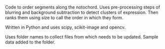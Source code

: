 Code to order segments along the notochord. 
Uses pre-processing steps of blurring and background subtraction to detect clusters of expression. Then ranks them using size to call the order in which they form. 

Written in Python and uses scipy, scikit-image and opencv.

Uses folder names to collect files from which needs to be updated. Sample data added to the folder.
